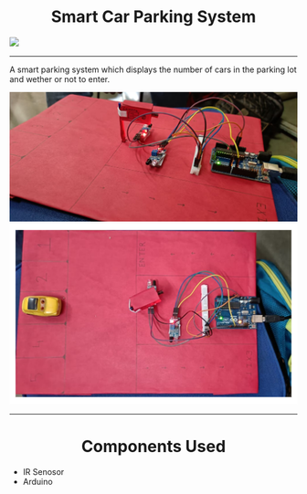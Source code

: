 <h1><center>Smart Car Parking System</center></h1>
<img src="Videdemo.mp4">
<hr>
<p>A smart parking system which displays the number of cars in the parking lot and wether or not to enter.</p>
<img src="demo.jpeg">
<img src="Livemodel.PNG">
<hr>
<h1><center>Components Used</center></h1>
<ul>
<li>IR Senosor</li>
<li>Arduino</li>
</ul>
